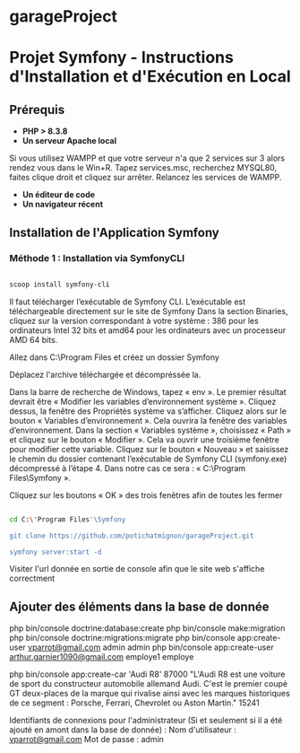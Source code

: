# garageProject

# Projet Symfony - Instructions d'Installation et d'Exécution en Local

## Prérequis

- **PHP > 8.3.8**
- **Un serveur Apache local**
  
Si vous utilisez WAMPP et que votre serveur n'a que 2 services sur 3 alors rendez vous dans le Win+R. 
Tapez services.msc, recherchez MYSQL80, faites clique droit et cliquez sur arrêter.
Relancez les services de WAMPP.

- **Un éditeur de code**
- **Un navigateur récent**

## Installation de l'Application Symfony

### Méthode 1 : Installation via SymfonyCLI

```bash

scoop install symfony-cli

```

Il faut télécharger lʼexécutable de Symfony CLI. Lʼexécutable est téléchargeable directement sur le
site de Symfony
Dans la section Binaries, cliquez sur la version correspondant à votre système : 386 pour les ordinateurs Intel
32 bits et amd64 pour les ordinateurs avec un processeur AMD 64 bits.

Allez dans C:\Program Files et créez un dossier Symfony

Déplacez l'archive téléchargée et décompréssée la.

Dans la barre de recherche de Windows, tapez « env ». Le premier résultat devrait être « Modifier les variables dʼenvironnement système ». 
Cliquez dessus, la fenêtre des Propriétés système va sʼafficher.
Cliquez alors sur le bouton « Variables dʼenvironnement ». Cela ouvrira la fenêtre des variables dʼenvironnement.
Dans la section « Variables système », choisissez « Path » et cliquez sur le bouton « Modifier ». Cela va ouvrir une troisième fenêtre pour modifier cette variable.
Cliquez sur le bouton « Nouveau » et saisissez le chemin du dossier contenant lʼexécutable de Symfony CLI
(symfony.exe) décompressé à lʼétape 4. Dans notre cas ce sera : « C:\Program Files\Symfony ».

 Cliquez sur les boutons « OK » des trois fenêtres afin de toutes les fermer

```bash

cd C:\'Program Files'\Symfony

git clone https://github.com/potichatmignon/garageProject.git

symfony server:start -d


```

Visiter l'url donnée en sortie de console afin que le site web s'affiche correctment


## Ajouter des éléments dans la base de donnée

php bin/console doctrine:database:create
php bin/console make:migration
php bin/console doctrine:migrations:migrate
php bin/console app:create-user vparrot@gmail.com admin admin
php bin/console app:create-user arthur.garnier1090@gmail.com employe1 employe

php bin/console app:create-car 'Audi R8' 87000 "L'Audi R8 est une voiture de sport du constructeur automobile allemand Audi. C'est le premier coupé GT deux-places de la marque qui rivalise ainsi avec les marques historiques de ce segment : Porsche, Ferrari, Chevrolet ou Aston Martin." 15241

Identifiants de connexions pour l'administrateur (Si et seulement si il a été ajouté en amont dans la base de donnée) :
Nom d'utilisateur : vparrot@gmail.com
Mot de passe : admin


  
